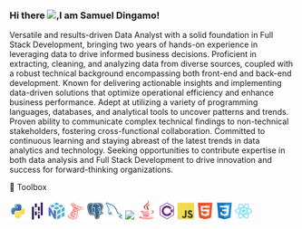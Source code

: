 ### Hi there <img src="https://raw.githubusercontent.com/MartinHeinz/MartinHeinz/master/wave.gif" width="30px">,I am Samuel Dingamo!

Versatile and results-driven Data Analyst with a solid foundation in Full Stack Development, bringing two years of hands-on experience in leveraging data to drive informed business decisions. Proficient in extracting, cleaning, and analyzing data from diverse sources, coupled with a robust technical background encompassing both front-end and back-end development. Known for delivering actionable insights and implementing data-driven solutions that optimize operational efficiency and enhance business performance. Adept at utilizing a variety of programming languages, databases, and analytical tools to uncover patterns and trends. Proven ability to communicate complex technical findings to non-technical stakeholders, fostering cross-functional collaboration. Committed to continuous learning and staying abreast of the latest trends in data analytics and technology. Seeking opportunities to contribute expertise in both data analysis and Full Stack Development to drive innovation and success for forward-thinking organizations. 


🧰 Toolbox


<img src="https://github.com/devicons/devicon/blob/55609aa5bd817ff167afce0d965585c92040787a/icons/python/python-original.svg?plain=1" width=30px> <img src="https://github.com/devicons/devicon/blob/55609aa5bd817ff167afce0d965585c92040787a/icons/pandas/pandas-original.svg?plain=1" width=30px>  <img src="https://github.com/devicons/devicon/blob/55609aa5bd817ff167afce0d965585c92040787a/icons/numpy/numpy-original.svg?plain=1" width=30px>  <img src="https://github.com/devicons/devicon/blob/55609aa5bd817ff167afce0d965585c92040787a/icons/microsoftsqlserver/microsoftsqlserver-plain.svg?plain=1" width=30px>  <img src="https://github.com/devicons/devicon/blob/55609aa5bd817ff167afce0d965585c92040787a/icons/postgresql/postgresql-original.svg?plain=1" width=30px>  <img src="https://github.com/devicons/devicon/blob/55609aa5bd817ff167afce0d965585c92040787a/icons/mysql/mysql-original.svg?plain=1" width=30px> <img src="https://github.com/microsoft/PowerBI-Icons/blob/main/PNG/Power-BI.png" width=30px> 
<img src="https://github.com/devicons/devicon/blob/55609aa5bd817ff167afce0d965585c92040787a/icons/java/java-plain.svg?plain=1" width=35px>  <img src="https://github.com/devicons/devicon/blob/55609aa5bd817ff167afce0d965585c92040787a/icons/csharp/csharp-line.svg?plain=1" width=30px>  <img src="https://github.com/devicons/devicon/blob/55609aa5bd817ff167afce0d965585c92040787a/icons/javascript/javascript-original.svg?plain=1" width=30px> <img src="https://github.com/devicons/devicon/blob/55609aa5bd817ff167afce0d965585c92040787a/icons/html5/html5-original.svg?plain=1" width=30px>  <img src="https://github.com/devicons/devicon/blob/55609aa5bd817ff167afce0d965585c92040787a/icons/css3/css3-original.svg?plain=1" width=30px>  <img src="https://github.com/devicons/devicon/blob/55609aa5bd817ff167afce0d965585c92040787a/icons/react/react-original.svg?plain=1" width=30px> 
<!--
**sam47-asfaw/sam47-asfaw** is a ✨ _special_ ✨ repository because its `README.md` (this file) appears on your GitHub profile.

Here are some ideas to get you started:

- 🔭 I’m currently working on ...
- 🌱 I’m currently learning ...
- 👯 I’m looking to collaborate on ...
- 🤔 I’m looking for help with ...
- 💬 Ask me about ...
- 📫 How to reach me: ...
- 😄 Pronouns: ...
- ⚡ Fun fact: ...
-->
